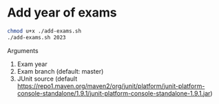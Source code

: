 # Add year of exams

```sh
chmod u+x ./add-exams.sh
./add-exams.sh 2023
```

Arguments
1. Exam year
2. Exam branch (default: master)
3. JUnit source (default https://repo1.maven.org/maven2/org/junit/platform/junit-platform-console-standalone/1.9.1/junit-platform-console-standalone-1.9.1.jar)